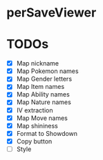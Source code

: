 # perSaveViewer

# TODOs
 - [x] Map nickname
 - [x] Map Pokemon names
 - [x] Map Gender letters
 - [x] Map Item names
 - [x] Map Ability names
 - [x] Map Nature names
 - [x] IV extraction
 - [x] Map Move names
 - [x] Map shininess
 - [x] Format to Showdown
 - [x] Copy button
 - [ ] Style
